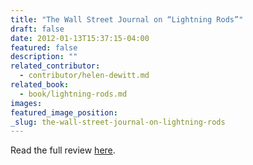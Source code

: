 ```yaml
---
title: "The Wall Street Journal on “Lightning Rods”"
draft: false
date: 2012-01-13T15:37:15-04:00
featured: false
description: ""
related_contributor:
  - contributor/helen-dewitt.md
related_book:
  - book/lightning-rods.md
images:
featured_image_position: 
_slug: the-wall-street-journal-on-lightning-rods
---
```


Read the full review [here](http://www.livemint.com/2012/01/13212411/Polyester-universe.html?h=B).

